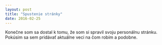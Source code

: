```yaml
---
layout: post
title: "Spustenie stránky"
date: 2016-02-25
---
```


Konečne som sa dostal k tomu, že som si spravil svoju personálnu stránku. Pokúsim sa sem pridávať aktuálne veci na čom robím a podobne.
